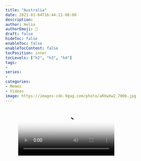 ```yaml
---
title: "Australia"
date: 2021-01-04T16:44:11-08:00
description:
author: Helio
authorEmoji: 📡
draft: false
hideToc: false
enableToc: false
enableTocContent: false
tocPosition: inner
tocLevels: ["h2", "h3", "h4"]
tags:
-
series:
-
categories:
- Memes
- Videos
image: https://images-cdn.9gag.com/photo/aRXwXw2_700b.jpg
---
```



<!-- blank line -->
<figure class="video_container">
  <video controls="true" allowfullscreen="true" poster="https://images-cdn.9gag.com/photo/aRXwXw2_700b.jpg">
    <source src="https://img-9gag-fun.9cache.com/photo/aRXwXw2_460sv.mp4" type="video/mp4">
  </video>
</figure>
<!-- blank line -->


